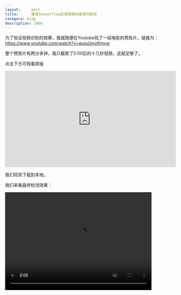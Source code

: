```yaml
---
layout:     post
title:      使用Tensorflow实现视频内容实时检测
category: blog
description: 1984
---
```

为了验证视频识别的效果，我就随便在Youtube找了一段电影的预告片，链接为：https://www.youtube.com/watch?v=wujuUmzKmvw

整个预告片有两分多钟，我只截取了2:00后的十几秒视频，这就足够了。

点击下方可观看原版

<iframe width="560" height="315" src="https://www.youtube.com/embed/wujuUmzKmvw?rel=0&amp;start=121" frameborder="0" allowfullscreen></iframe>

我们将其下载到本地。


我们来看最终检测效果：

<video width="480" height="320" controls>
<source src="https://github.com/JounyWang/JounyWang.github.io/raw/master/_posts/blog/video/TheBourneLegacy_output_water.mp4">
</video>